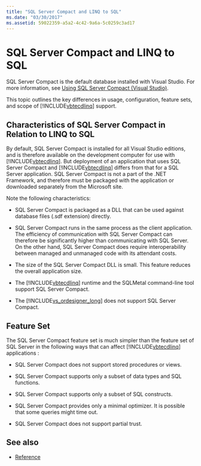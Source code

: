 ```yaml
---
title: "SQL Server Compact and LINQ to SQL"
ms.date: "03/30/2017"
ms.assetid: 59022359-a5a2-4c42-9a6a-5c0259c3ad17
---
```

# SQL Server Compact and LINQ to SQL
SQL Server Compact is the default database installed with Visual Studio. For more information, see [Using SQL Server Compact (Visual Studio)](https://docs.microsoft.com/previous-versions/visualstudio/visual-studio-2012/aa983321(v=vs.110)).  
  
 This topic outlines the key differences in usage, configuration, feature sets, and scope of [!INCLUDE[vbtecdlinq](../../../../../../includes/vbtecdlinq-md.md)] support.  
  
## Characteristics of SQL Server Compact in Relation to LINQ to SQL  
 By default, SQL Server Compact is installed for all Visual Studio editions, and is therefore available on the development computer for use with [!INCLUDE[vbtecdlinq](../../../../../../includes/vbtecdlinq-md.md)]. But deployment of an application that uses SQL Server Compact and [!INCLUDE[vbtecdlinq](../../../../../../includes/vbtecdlinq-md.md)] differs from that for a SQL Server application. SQL Server Compact is not a part of the .NET Framework, and therefore must be packaged with the application or downloaded separately from the Microsoft site.  
  
 Note the following characteristics:  
  
- SQL Server Compact is packaged as a DLL that can be used against database files (.sdf extension) directly.  
  
- SQL Server Compact runs in the same process as the client application. The efficiency of communication with SQL Server Compact can therefore be significantly higher than communicating with SQL Server. On the other hand, SQL Server Compact does require interoperability between managed and unmanaged code with its attendant costs.  
  
- The size of the SQL Server Compact DLL is small. This feature reduces the overall application size.  
  
- The [!INCLUDE[vbtecdlinq](../../../../../../includes/vbtecdlinq-md.md)] runtime and the SQLMetal command-line tool support SQL Server Compact.  
  
- The [!INCLUDE[vs_ordesigner_long](../../../../../../includes/vs-ordesigner-long-md.md)] does not support SQL Server Compact.  
  
## Feature Set  
 The SQL Server Compact feature set is much simpler than the feature set of SQL Server in the following ways that can affect [!INCLUDE[vbtecdlinq](../../../../../../includes/vbtecdlinq-md.md)] applications :  
  
- SQL Server Compact does not support stored procedures or views.  
  
- SQL Server Compact supports only a subset of data types and SQL functions.  
  
- SQL Server Compact supports only a subset of SQL constructs.  
  
- SQL Server Compact provides only a minimal optimizer. It is possible that some queries might time out.  
  
- SQL Server Compact does not support partial trust.  
  
## See also

- [Reference](../../../../../../docs/framework/data/adonet/sql/linq/reference.md)
